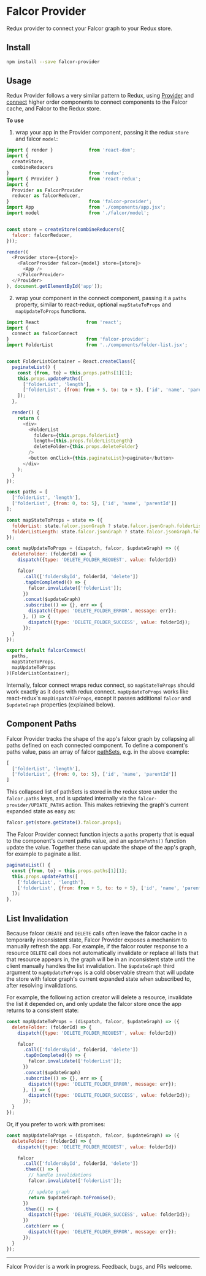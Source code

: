 # Falcor Provider

Redux provider to connect your Falcor graph to your Redux store.

## Install
```bash
npm install --save falcor-provider
```

## Usage

Redux Provider follows a very similar pattern to Redux, using [Provider](//github.com/jameslaneconkling/falcor-provider/blob/master/src/components/provider.js) and [connect](//github.com/jameslaneconkling/falcor-provider/commit/24193313026c52acf6742ddbe2b69c53de361198) higher order components to connect components to the Falcor cache, and Falcor to the Redux store.

**To use**

1. wrap your app in the Provider component, passing it the redux `store` and falcor `model`:

```javascript
import { render }             from 'react-dom';
import {
  createStore,
  combineReducers
}                             from 'redux';
import { Provider }           from 'react-redux';
import {
  Provider as FalcorProvider
  reducer as falcorReducer,
}                             from 'falcor-provider';
import App                    from './components/app.jsx';
import model                  from './falcor/model';


const store = createStore(combineReducers({
  falcor: falcorReducer,
}));

render((
  <Provider store={store}>
    <FalcorProvider falcor={model} store={store}>
      <App />
    </FalcorProvider>
  </Provider>
), document.getElementById('app'));
```

2. wrap your component in the connect component, passing it a `paths` property, similar to react-redux, optional `mapStateToProps` and `mapUpdateToProps` functions.

```javascript
import React                 from 'react';
import {
  connect as falcorConnect
}                            from 'falcor-provider';
import FolderList            from '../components/folder-list.jsx';


const FolderListContainer = React.createClass({
  paginateList() {
    const {from, to} = this.props.paths[1][1];
    this.props.updatePaths([
      ['folderList', 'length'],
      ['folderList', {from: from + 5, to: to + 5}, ['id', 'name', 'parentId']]
    ]);
  },

  render() {
    return (
      <div>
        <FolderList
          folders={this.props.folderList}
          length={this.props.folderListLength}
          deleteFolder={this.props.deleteFolder}
        />
        <button onClick={this.paginateList}>paginate</button>
      </div>
    );
  }
});

const paths = [
  ['folderList', 'length'],
  ['folderList', {from: 0, to: 5}, ['id', 'name', 'parentId']]
];

const mapStateToProps = state => ({
  folderList: state.falcor.jsonGraph ? state.falcor.jsonGraph.folderList.length : null,
  folderListLength: state.falcor.jsonGraph ? state.falcor.jsonGraph.folderList : []
});

const mapUpdateToProps = (dispatch, falcor, $updateGraph) => ({
  deleteFolder: (folderId) => {
    dispatch({type: 'DELETE_FOLDER_REQUEST', value: folderId})

    falcor
      .call(['foldersById', folderId, 'delete'])
      .tapOnCompleted(() => {
        falcor.invalidate(['folderList']);
      })
      .concat($updateGraph)
      .subscribe(() => {}, err => {
        dispatch({type: 'DELETE_FOLDER_ERROR', message: err});
      }, () => {
        dispatch({type: 'DELETE_FOLDER_SUCCESS', value: folderId});
      });
  }
});

export default falcorConnect(
  paths,
  mapStateToProps,
  mapUpdateToProps
)(FolderListContainer);
```

Internally, falcor connect wraps redux connect, so `mapStateToProps` should work exactly as it does with redux connect.  `mapUpdateToProps` works like react-redux's `mapDispatchToProps`, except it passes additional `falcor` and `$updateGraph` properties (explained below).


## Component Paths

Falcor Provider tracks the shape of the app's falcor graph by collapsing all paths defined on each connected component.  To define a component's paths value, pass an array of falcor [pathSets](http://netflix.github.io/falcor/doc/global.html#PathSet), e.g. in the above example:

```javascript
[
  ['folderList', 'length'],
  ['folderList', {from: 0, to: 5}, ['id', 'name', 'parentId']]
]
```

This collapsed list of pathSets is stored in the redux store under the `falcor.paths` keys, and is updated internally via the `falcor-provider/UPDATE_PATHS` action.  This makes retrieving the graph's current expanded state as easy as:

```javascript
falcor.get(store.getState().falcor.props);
```

The Falcor Provider connect function injects a `paths` property that is equal to the component's current paths value, and an `updatePaths()` function update the value.  Together these can update the shape of the app's graph, for example to paginate a list.

```javascript
paginateList() {
  const {from, to} = this.props.paths[1][1];
  this.props.updatePaths([
    ['folderList', 'length'],
    ['folderList', {from: from + 5, to: to + 5}, ['id', 'name', 'parentId']]
  ]);
},
```


## List Invalidation

Because falcor `CREATE` and `DELETE` calls often leave the falcor cache in a temporarily inconsistent state, Falcor Provider exposes a mechanism to manually refresh the app.  For example, if the falcor router response to a resource `DELETE` call does not automatically invalidate or replace all lists that that resource appears in, the graph will be in an inconsistent state until the client manually handles the list invalidation.  The `$updateGraph` third argument to `mapUpdateToProps` is a cold observable stream that will update the store with falcor graph's current expanded state when subscribed to, after resolving invalidations.

For example, the following action creator will delete a resource, invalidate the list it depended on, and only update the falcor store once the app returns to a consistent state:

```javascript
const mapUpdateToProps = (dispatch, falcor, $updateGraph) => ({
  deleteFolder: (folderId) => {
    dispatch({type: 'DELETE_FOLDER_REQUEST', value: folderId})

    falcor
      .call(['foldersById', folderId, 'delete'])
      .tapOnCompleted(() => {
        falcor.invalidate(['folderList']);
      })
      .concat($updateGraph)
      .subscribe(() => {}, err => {
        dispatch({type: 'DELETE_FOLDER_ERROR', message: err});
      }, () => {
        dispatch({type: 'DELETE_FOLDER_SUCCESS', value: folderId});
      });
  }
});
```

Or, if you prefer to work with promises:

```javascript
const mapUpdateToProps = (dispatch, falcor, $updateGraph) => ({
  deleteFolder: (folderId) => {
    dispatch({type: 'DELETE_FOLDER_REQUEST', value: folderId})

    falcor
      .call(['foldersById', folderId, 'delete'])
      .then(() => {
        // handle invalidations
        falcor.invalidate(['folderList']);

        // update graph
        return $updateGraph.toPromise();
      })
      .then(() => {
        dispatch({type: 'DELETE_FOLDER_SUCCESS', value: folderId});
      })
      .catch(err => {
        dispatch({type: 'DELETE_FOLDER_ERROR', message: err});
      });
  }
});
```

---

Falcor Provider is a work in progress.  Feedback, bugs, and PRs welcome.


